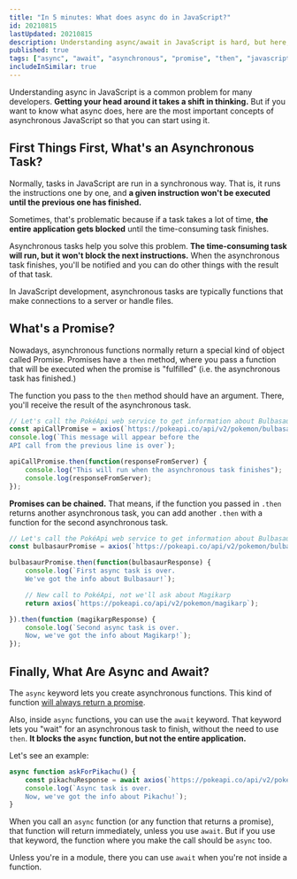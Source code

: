 ```yaml
---
title: "In 5 minutes: What does async do in JavaScript?"
id: 20210815
lastUpdated: 20210815
description: Understanding async/await in JavaScript is hard, but here, I'll make a quick explanation so that you can start using it.
published: true
tags: ["async", "await", "asynchronous", "promise", "then", "javascript features"]
includeInSimilar: true
---
```

Understanding async in JavaScript is a common problem for many developers. **Getting your head around it takes a shift in thinking.**  But if you want to know what async does, here are the most important concepts of asynchronous JavaScript so that you can start using it.

## First Things First, What's an Asynchronous Task?
Normally, tasks in JavaScript are run in a synchronous way. That is, it runs the instructions one by one, and **a given instruction won't be executed until the previous one has finished.**

Sometimes, that's problematic because if a task takes a lot of time, **the entire application gets blocked** until the time-consuming task finishes.

Asynchronous tasks help you solve this problem. **The time-consuming task will run, but it won't block the next instructions.** When the asynchronous task finishes, you'll be notified and you can do other things with the result of that task.

In JavaScript development, asynchronous tasks are typically functions that make connections to a server or handle files.

## What's a Promise?
Nowadays, asynchronous functions normally return a special kind of object called Promise. Promises have a `then` method, where you pass a function that will be executed when the promise is "fulfilled" (i.e. the asynchronous task has finished.)

The function you pass to the `then` method should have an argument. There, you'll receive the result of the asynchronous task.

```javascript
// Let's call the PokéApi web service to get information about Bulbasaur
const apiCallPromise = axios(`https://pokeapi.co/api/v2/pokemon/bulbasaur`);
console.log(`This message will appear before the 
API call from the previous line is over`);

apiCallPromise.then(function(responseFromServer) {
    console.log("This will run when the asynchronous task finishes");
    console.log(responseFromServer);
});
```

**Promises can be chained.** That means, if the function you passed in `.then` returns another asynchronous task, you can add another `.then` with a function for the second asynchronous task. 

```javascript
// Let's call the PokéApi web service to get information about Bulbasaur
const bulbasaurPromise = axios(`https://pokeapi.co/api/v2/pokemon/bulbasaur`);

bulbasaurPromise.then(function(bulbasaurResponse) {
    console.log(`First async task is over.
    We've got the info about Bulbasaur!`);

    // New call to PokéApi, not we'll ask about Magikarp
    return axios(`https://pokeapi.co/api/v2/pokemon/magikarp`);

}).then(function (magikarpResponse) {
    console.log(`Second async task is over.
    Now, we've got the info about Magikarp!`);
});
```

## Finally, What Are Async and Await?
The `async` keyword lets you create asynchronous functions. This kind of function [will always return a promise](/im-using-async-await-why-does-my-function-return-a-promise).

Also, inside `async` functions, you can use the `await` keyword. That keyword lets you "wait" for an asynchronous task to finish, without the need to use `then`. **It blocks the `async` function, but not the entire application.**

Let's see an example:

```javascript
async function askForPikachu() {
    const pikachuResponse = await axios(`https://pokeapi.co/api/v2/pokemon/magikarp`);
    console.log(`Async task is over.
    Now, we've got the info about Pikachu!`);
}
```

When you call an `async` function (or any function that returns a promise), that function will return immediately, unless you use `await`. But if you use that keyword, the function where you make the call should be `async` too.

Unless you're in a module, there you can use `await` when you're not inside a function.